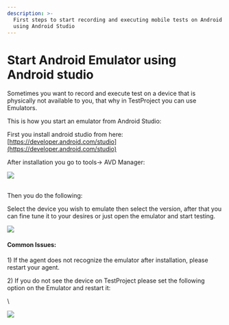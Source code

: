 ```yaml
---
description: >-
  First steps to start recording and executing mobile tests on Android Emulators
  using Android Studio
---
```


# Start Android Emulator using Android studio

Sometimes you want to record and execute test on a device that is physically not available to you, that why in TestProject you can use Emulators.

This is how you start an emulator from Android Studio:

First you install android studio from here: [https://developer.android.com/studio](https://developer.android.com/studio)

After installation you go to tools-> AVD Manager:

![](https://downloads.intercomcdn.com/i/o/194461780/7fdea967998e30e702b2f995/image.png)

\
﻿Then you do the following:

Select the device you wish to emulate then select the version, after that you can fine tune it to your desires or just open the emulator and start testing.

![](https://downloads.intercomcdn.com/i/o/194478832/fe003f35c820eb8c7359f176/Emulator.gif)

#### Common Issues: <a href="#h_b16066b03f" id="h_b16066b03f"></a>

1\) If the agent does not recognize the emulator after installation, please restart your agent.

2\) If you do not see the device on TestProject please set the following option on the Emulator and restart it:

\


![](https://downloads.intercomcdn.com/i/o/398069152/d2545ecc5d2d0b292c0ca127/image.png)
